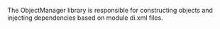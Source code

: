 The ObjectManager library is responsible for constructing objects and injecting dependencies based on module di.xml files.